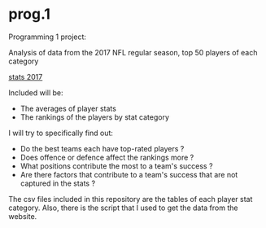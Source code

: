 # prog.1
Programming 1 project:

Analysis of data from the 2017 NFL regular season, top 50 players of each category

[stats 2017](http://www.nfl.com/stats/player?seasonId=2017&seasonType=REG&Submit=Go)

Included will be:

- The averages of player stats 
- The rankings of the players by stat category

I will try to specifically find out:

- Do the best teams each have top-rated players ? 
- Does offence or defence affect the rankings more ? 
- What positions contribute the most to a team's success ? 
- Are there factors that contribute to a team's success that are not captured in the stats ? 

The csv files included in this repository are the tables of each player stat category.
Also, there is the script that I used to get the data from the website.
